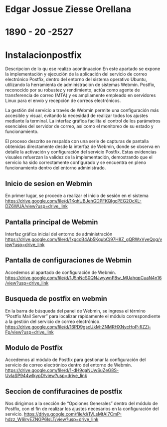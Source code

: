 # Edgar Jossue Ziesse Orellana
# 1890 - 20 -2527

# Instalacionpostfix
Descripcion de lo qu ese realizo acontinuacion 
En este apartado se expone la implementación y ejecución de la aplicación del servicio 
de correo electrónico Postfix, dentro del entorno del sistema operativo Ubuntu, 
utilizando la herramienta de administración de sistemas Webmin. Postfix, reconocido 
por su robustez y rendimiento, actúa como agente de transferencia de correo (MTA) y 
es ampliamente empleado en servidores Linux para el envío y recepción de correos 
electrónicos.

La gestión del servicio a través de Webmin permite una configuración más accesible y 
visual, evitando la necesidad de realizar todos los ajustes mediante la terminal. La 
interfaz gráfica facilita el control de los parámetros esenciales del servidor de correo, 
así como el monitoreo de su estado y funcionamiento.

El proceso descrito se respalda con una serie de capturas de pantalla obtenidas 
directamente desde la interfaz de Webmin, donde se observa en detalle la activación y 
configuración del servicio Postfix. Estas evidencias visuales refuerzan la validez de la 
implementación, demostrando que el servicio ha sido correctamente configurado y se 
encuentra en pleno funcionamiento dentro del entorno administrado.

## Inicio de sesion en Webmin
En primer lugar, se procede a realizar el inicio de sesión en el sistema
https://drive.google.com/file/d/1KqhUBJehGDPFKQIgcPEG2OcXL-DZ6WUA/view?usp=drive_link

## Pantalla principal de Webmin
Interfaz gráfica inicial del entorno de administración
https://drive.google.com/file/d/1xgccB4Ab5KgubCj97H8Z_gQRWxVyeQog/view?usp=drive_link

## Pantalla de configuraciones de Webmin
Accedemos al apartado de configuración de Webmin.
https://drive.google.com/file/d/1J5nNcS0QNJwywnP8w_MUahqpCuaN4n16/view?usp=drive_link

## Busqueda de postfix en webmin
En la barra de búsqueda del panel de Webmin, se ingresa el término “Postfix Mail Server” para localizar 
rápidamente el módulo correspondiente a la gestión del servicio de correo electrónico.
https://drive.google.com/file/d/16PD9gscUkM-ZNMRHXNycHpP-fIZZi-Fp/view?usp=drive_link

## Modulo de Postfix
Accedemos al módulo de Postfix para gestionar la configuración del servicio de correo electrónico dentro del entorno de Webmin.
https://drive.google.com/file/d/1-dH9gaNUwSuZeG8S-UvIaSP944wIkypD/view?usp=drive_link

## Seccion de confifuracines de postfix
Nos dirigimos a la sección de “Opciones Generales” dentro del módulo de Postfix, con el fin de realizar los ajustes necesarios en la
configuración del servicio.
https://drive.google.com/file/d/1VLsMtAI7CmP-hdzz_W6lrvEZNGP6IsLT/view?usp=drive_link

